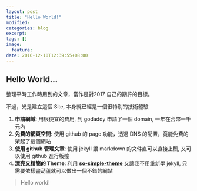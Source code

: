 ```yaml
---
layout: post
title: "Hello World!"
modified:
categories: blog
excerpt:
tags: []
image:
  feature:
date: 2016-12-10T12:39:55+08:00
---
```


## Hello World...
整理平時工作時用到的文章，當作是對2017 自己的期許的目標。

不過，光是建立這個 Site, 本身就已經是一個很特別的技術體驗

1. **申請網域**: 用很便宜的費用, 到 godaddy 申請了一個 domain, 一年在台幣一千元內
2. **免費的網頁空間**: 使用 github 的 page 功能，透過 DNS 的配置，竟能免費的架起了這個網站
3. **使用 github 管理文章**: 使用 jekyll 讓 markdown 的文件直可以直接上稿, 又可以使用 github 進行版控
4. **漂亮又精簡的 Theme**: 利用 [**so-simple-theme**](https://github.com/mmistakes/so-simple-theme) 又讓我不用重新學 jekyll, 只需要依樣畫葫蘆就可以做出一個不錯的網站

 > Hello world!
